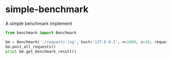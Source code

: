 simple-benchmark
================

A simple benchmark implement

```python
from benchmark import Benchmark

bm = Benchmark('./requests.log', host='127.0.0.1', n=1000, c=10, request_timeout=60, verbose=False)
bm.post_all_requests()
print bm.get_benchmark_result()
```
